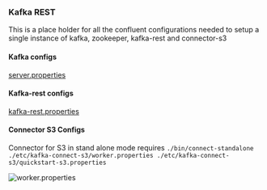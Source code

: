 ### Kafka REST

This is a place holder for all the confluent configurations needed to setup a single instance of kafka, zookeeper, kafka-rest and connector-s3

#### Kafka configs
[server.properties](https://github.com/dhawangayash/confluent_s3_rest_json_serialization/blob/master/server.properties)

#### Kafka-rest configs
[kafka-rest.properties]()

#### Connector S3 Configs
Connector for S3 in stand alone mode requires ```./bin/connect-standalone ./etc/kafka-connect-s3/worker.properties ./etc/kafka-connect-s3/quickstart-s3.properties ```

![worker.properties]()

[]()